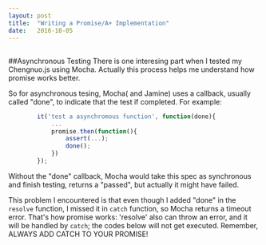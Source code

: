 ```yaml
---
layout: post
title:  "Writing a Promise/A+ Implementation"
date:   2016-10-05
---
```

##

##Asynchronous Testing
There is one interesing part when I tested my Chengnuo.js using Mocha. Actually this process helps me understand how promise works better.

So for asynchronous tesing, Mocha( and Jamine) uses a callback, usually called "done", to indicate that the test if completed. For example:

```javascript
        it('test a asynchromous function', function(done){
            ...
            promise.then(function(){
                assert(...);
                done();   
            })
        });
```

Without the "done" callback, Mocha would take this spec as synchronous and finish testing, returns a "passed", but actually it might have failed.

This problem I encountered is that even though I added "done" in the `resolve` function, I missed it in `catch`
function, so Mocha returns a timeout error. That's how promise works: 'resolve' also can throw an error, and it will be handled by `catch`; the codes below will not get executed. Remember, ALWAYS ADD CATCH TO YOUR PROMISE!

